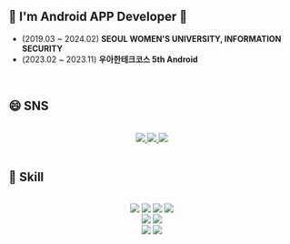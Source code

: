 ## 👋 I'm Android APP Developer 👋
* (2019.03 ~ 2024.02) **SEOUL WOMEN'S UNIVERSITY, INFORMATION SECURITY**
* (2023.02 ~ 2023.11) **우아한테크코스 5th Android**
<br>

## 😄 SNS
<div align="center">
  <br>
  <a href="https://www.instagram.com/hyunji_12_3/" target="_blank">
    <img src="https://img.shields.io/badge/Instagram-E4405F?style=flat&logo=Instagram&logoColor=white"/>
  </a>  
  <a href="https://velog.io/@hyunji1203/" target="_blank">
    <img src="https://img.shields.io/badge/Velog-20C997?style=flat&logo=Velog&logoColor=white"/>
  </a>
  <a href="https://github.com/hyunji1203" target="_blank">
    <img src="https://img.shields.io/badge/GitHub-181717?style=flat&logo=GitHub&logoColor=white"/>
  </a>
</div>
<br>

## 🌱 Skill
<div align="center">
  <br>
  <img src="https://img.shields.io/badge/ANDROID-3DDC84?style=flat&logo=Android&logoColor=white"/>
  <img src="https://img.shields.io/badge/KOTLIN-7F52FF?style=flat&logo=Kotlin&logoColor=white"/>   
  <img src="https://img.shields.io/badge/JAVA-7F52FF?style=flat&logo=Java&logoColor=white"/>   
  <img src="https://img.shields.io/badge/C++-00599C?style=flat&logo=cplusplus&logoColor=white"/>

  <br>
  <img src="https://img.shields.io/badge/FIREBASE-FFCA28?style=flat&logo=Firebase&logoColor=white"/>
  <img src="https://img.shields.io/badge/SQLite-003B57?style=flat&logo=SQLite&logoColor=white"/>

  <br>
  <img src="https://img.shields.io/badge/Git-F05032?style=flat&logo=git&logoColor=white"/>
  <img src="https://img.shields.io/badge/GitHub-181717?style=flat&logo=github&logoColor=white"/>
</div>
<br><br>


<!--![My GitHub stats](https://github-readme-stats.vercel.app/api?username=hyunji1203&theme=dark&show_icons=true)
[![Top Langs](https://github-readme-stats.vercel.app/api/top-langs/?username=hyunji1203&layout=compact)](https://github.com/hyunji1203/github-readme-stats)<br>-->
<!--
**hyunji1203/hyunji1203** is a ✨ _special_ ✨ repository because its `README.md` (this file) appears on your GitHub profile.

Here are some ideas to get you started:

- 🔭 I’m currently working on ...
- 🌱 I’m currently learning ...
- 👯 I’m looking to collaborate on ...
- 🤔 I’m looking for help with ...
- 💬 Ask me about ...
- 📫 How to reach me: ...
- 😄 Pronouns: ...
- ⚡ Fun fact: ...
-->
